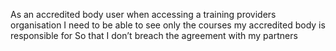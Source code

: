 As an accredited body user when accessing a training providers organisation
I need to be able to see only the courses my accredited body is responsible for
So that I don’t breach the agreement with my partners